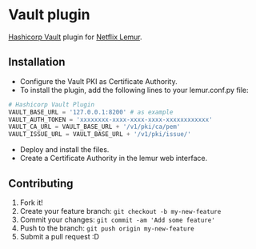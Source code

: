 # Vault plugin
[Hashicorp Vault](https://github.com/hashicorp/vault) plugin for [Netflix Lemur](https://github.com/Netflix/lemur).
## Installation
- Configure the Vault PKI as Certificate Authority.
- To install the plugin, add the following lines to your lemur.conf.py file:    
```python
# Hashicorp Vault Plugin
VAULT_BASE_URL = '127.0.0.1:8200' # as example
VAULT_AUTH_TOKEN = 'xxxxxxxx-xxxx-xxxx-xxxx-xxxxxxxxxxxx'
VAULT_CA_URL = VAULT_BASE_URL + '/v1/pki/ca/pem'
VAULT_ISSUE_URL = VAULT_BASE_URL + '/v1/pki/issue/'
```


- Deploy and install the files.
- Create a Certificate Authority in the lemur web interface.

## Contributing
1. Fork it!
2. Create your feature branch: `git checkout -b my-new-feature`
3. Commit your changes: `git commit -am 'Add some feature'`
4. Push to the branch: `git push origin my-new-feature`
5. Submit a pull request :D
